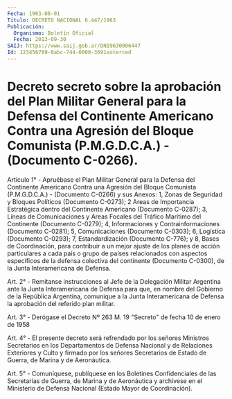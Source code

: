 ```yaml
---
Fecha: 1963-08-01
Título: DECRETO NACIONAL 6.447/1963
Publicación:
  Organismo: Boletín Oficial
  Fecha: 2013-09-30
SAIJ: https://www.saij.gob.ar/DN19630006447
Id: 123456789-0abc-744-6000-3691soterced
---
```

# Decreto secreto sobre la aprobación del Plan Militar General para la Defensa del Continente Americano Contra una Agresión del Bloque Comunista (P.M.G.D.C.A.) - (Documento C-0266).

<a id="1"></a>
Artículo 1° - Apruébase el Plan Militar General para la Defensa del Continente Americano Contra una Agresión del Bloque Comunista (P.M.G.D.C.A.) - (Documento C-0266) y sus Anexos: 1, Zonas de Seguridad y Bloques Políticos (Documento C-0273); 2 Areas de Importancia Estratégica dentro del Continente Americano (Documento C-0287); 3, Líneas de Comunicaciones y Areas Focales del Tráfico Marítimo del Continente (Documento C-0279); 4, Informaciones y Contrainformaciones (Documento C-0281); 5, Comunicaciones (Documento C-0303); 6, Logística (Documento C-0293); 7, Estandardización (Documento C-776); y 8, Bases de Coordinación, para contribuir a un mejor ajuste de los planes de acción particulares a cada país o grupo de países relacionados con aspectos específicos de la defensa colectiva del continente (Documento C-0300), de la Junta Interamericana de Defensa.

<a id="2"></a>
Art. 2° - Remítanse instrucciones al Jefe de la Delegación Militar Argentina ante la Junta Interamericana de Defensa para que, en nombre del Gobierno de la República Argentina, comunique a la Junta Interamericana de Defensa la aprobación del referido plan militar.

<a id="3"></a>
Art. 3° - Derógase el Decreto Nº 263 M. 19 "Secreto" de fecha 10 de enero de 1958

<a id="4"></a>
Art. 4° - El presente decreto será refrendado por los señores Ministros Secretarios en los Departamentos de Defensa Nacional y de Relaciones Exteriores y Culto y firmado por los señores Secretarios de Estado de Guerra, de Marina y de Aeronáutica.

<a id="5"></a>
Art. 5° - Comuníquese, publíquese en los Boletines Confidenciales de las Secretarías de Guerra, de Marina y de Aeronáutica y archívese en el Ministerio de Defensa Nacional (Estado Mayor de Coordinación).